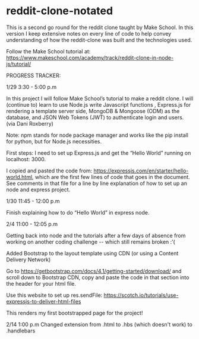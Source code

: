 # reddit-clone-notated
This is a second go round for the reddit clone taught by Make School. In this version I keep extensive notes on every line of code to help convey understanding of how the reddit-clone was built and the technologies used.

Follow the Make School tutorial at: https://www.makeschool.com/academy/track/reddit-clone-in-node-js/tutorial/

PROGRESS TRACKER: 

1/29 3:30 - 5:00 p.m

In this project I will follow Make School’s tutorial to make a reddit clone. I will (continue to) learn to use Node.js write Javascript functions , Express.js for rendering a template server side, MongoDB & Mongoose (ODM) as the database, and JSON Web Tokens (JWT) to authenticate login and users. (via Dani Roxberry)

Note: npm stands for node package manager and works like the pip install for python, but for Node.js necessities. 

First steps: I need to set up Express.js and get the “Hello World” running on localhost: 3000. 

I copied and pasted the code from: https://expressjs.com/en/starter/hello-world.html, which are the first few lines of code that goes in the document. See comments in that file for a line by line explanation of how to set up an node and express project. 

1/30 11:45 - 12:00 p.m

Finish explaining how to do “Hello World” in express node. 

2/4 11:00 - 12:05 p.m 

Getting back into node and the tutorials after a few days of absence from working on another coding challenge -- which still remains broken :’(

Added Bootstrap to the layout template <head> using CDN (or using a Content Delivery Network)

Go to https://getbootstrap.com/docs/4.1/getting-started/download/ and scroll down to Bootstrap CDN, copy and paste the code in that section into the header for your html file. 

Use this website to set up res.sendFile: https://scotch.io/tutorials/use-expressjs-to-deliver-html-files

This renders my first bootstrapped page for the project!

2/14 1:00 p.m Changed extension from .html to .hbs (which doesn't work) to .handlebars
